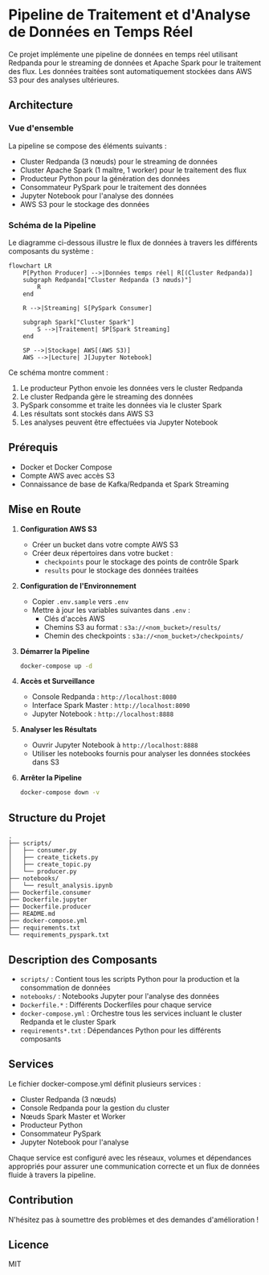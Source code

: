 # Pipeline de Traitement et d'Analyse de Données en Temps Réel

Ce projet implémente une pipeline de données en temps réel utilisant Redpanda pour le streaming de données et Apache Spark pour le traitement des flux. Les données traitées sont automatiquement stockées dans AWS S3 pour des analyses ultérieures.

## Architecture

### Vue d'ensemble
La pipeline se compose des éléments suivants :
- Cluster Redpanda (3 nœuds) pour le streaming de données
- Cluster Apache Spark (1 maître, 1 worker) pour le traitement des flux
- Producteur Python pour la génération des données
- Consommateur PySpark pour le traitement des données
- Jupyter Notebook pour l'analyse des données
- AWS S3 pour le stockage des données

### Schéma de la Pipeline
Le diagramme ci-dessous illustre le flux de données à travers les différents composants du système :

```mermaid
flowchart LR
    P[Python Producer] -->|Données temps réel| R[(Cluster Redpanda)]
    subgraph Redpanda["Cluster Redpanda (3 nœuds)"]
        R
    end
    
    R -->|Streaming| S[PySpark Consumer]
    
    subgraph Spark["Cluster Spark"]
        S -->|Traitement| SP[Spark Streaming]
    end
    
    SP -->|Stockage| AWS[(AWS S3)]
    AWS -->|Lecture| J[Jupyter Notebook]
```

Ce schéma montre comment :
1. Le producteur Python envoie les données vers le cluster Redpanda
2. Le cluster Redpanda gère le streaming des données
3. PySpark consomme et traite les données via le cluster Spark
4. Les résultats sont stockés dans AWS S3
5. Les analyses peuvent être effectuées via Jupyter Notebook

## Prérequis

- Docker et Docker Compose
- Compte AWS avec accès S3
- Connaissance de base de Kafka/Redpanda et Spark Streaming

## Mise en Route

1. **Configuration AWS S3**
   - Créer un bucket dans votre compte AWS S3
   - Créer deux répertoires dans votre bucket :
     - `checkpoints` pour le stockage des points de contrôle Spark
     - `results` pour le stockage des données traitées

2. **Configuration de l'Environnement**
   - Copier `.env.sample` vers `.env`
   - Mettre à jour les variables suivantes dans `.env` :
     - Clés d'accès AWS
     - Chemins S3 au format : `s3a://<nom_bucket>/results/`
     - Chemin des checkpoints : `s3a://<nom_bucket>/checkpoints/`

3. **Démarrer la Pipeline**
   ```bash
   docker-compose up -d
   ```

4. **Accès et Surveillance**
   - Console Redpanda : `http://localhost:8080`
   - Interface Spark Master : `http://localhost:8090`
   - Jupyter Notebook : `http://localhost:8888`

5. **Analyser les Résultats**
   - Ouvrir Jupyter Notebook à `http://localhost:8888`
   - Utiliser les notebooks fournis pour analyser les données stockées dans S3

6. **Arrêter la Pipeline**
   ```bash
   docker-compose down -v
   ```

## Structure du Projet

```
.
├── scripts/
│   ├── consumer.py
│   ├── create_tickets.py
│   ├── create_topic.py
│   └── producer.py
├── notebooks/
│   └── result_analysis.ipynb
├── Dockerfile.consumer
├── Dockerfile.jupyter
├── Dockerfile.producer
├── README.md
├── docker-compose.yml
├── requirements.txt
└── requirements_pyspark.txt
```

## Description des Composants

- `scripts/` : Contient tous les scripts Python pour la production et la consommation de données
- `notebooks/` : Notebooks Jupyter pour l'analyse des données
- `Dockerfile.*` : Différents Dockerfiles pour chaque service
- `docker-compose.yml` : Orchestre tous les services incluant le cluster Redpanda et le cluster Spark
- `requirements*.txt` : Dépendances Python pour les différents composants

## Services

Le fichier docker-compose.yml définit plusieurs services :
- Cluster Redpanda (3 nœuds)
- Console Redpanda pour la gestion du cluster
- Nœuds Spark Master et Worker
- Producteur Python
- Consommateur PySpark
- Jupyter Notebook pour l'analyse

Chaque service est configuré avec les réseaux, volumes et dépendances appropriés pour assurer une communication correcte et un flux de données fluide à travers la pipeline.

## Contribution

N'hésitez pas à soumettre des problèmes et des demandes d'amélioration !

## Licence

MIT